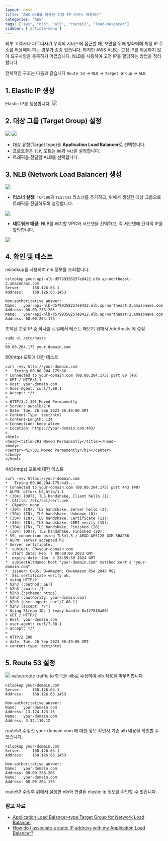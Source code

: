 ```yaml
---
layout: post
title: "AWS NLB를 이용한 고정 IP 서비스 제공하기"
categories: "AWS"
tags: ["aws", "nlb", "alb", "route53", "load-balancer"]
sidebar: ['article-menu']
---
```


외부 고객사나 파트너사가 우리의 서비스에 접근할 때, 보안을 위해 방화벽에 특정 IP 주소를 허용해야 하는 경우가 종종 있습니다. 하지만 AWS ALB는 고정 IP를 제공하지 않아 요구사항을 충족하기 어렵습니다.
NLB를 사용하여 고정 IP를 할당하는 방법을 정리합니다

전체적인 구조는 다음과 같습니다 `Route 53` -> `NLB` -> `Target Group` -> `ALB`


## 1. Elastic IP 생성
Elastic IP를 생성합니다.
![](/assets/images/posts/nlb_01.png)


## 2. 대상 그룹 (Target Group) 설정

![](/assets/images/posts/nlb_02.png)
![](/assets/images/posts/nlb_03.png)
- 대상 유형(Target type)을 **Application Load Balancer**로 선택합니다.
- 프로토콜은 `TCP`, 포트는 `80`과 `443`을 설정합니다.
- 트래픽을 전달할 ALB를 선택합니다.


## 3. NLB (Network Load Balancer) 생성

![](/assets/images/posts/nlb_04.png)
- **리스너 설정:** `TCP:80`과 `TLS:443` 리스너를 추가하고, 위에서 생성한 대상 그룹으로 트래픽을 전달하도록 설정합니다.

![](/assets/images/posts/nlb_05.png)
- **네트워크 매핑:** NLB를 배치할 VPC와 서브넷을 선택하고, 각 서브넷에 탄력적 IP를 할당합니다.

![](/assets/images/posts/nlb_06.png)


## 4. 확인 및 테스트
nslookup을 사용하여 nlb 정보를 조회합니다.
```shell
nslookup your-api-nlb-d5799358257e8422.elb.ap-northeast-2.amazonaws.com
Server:		168.126.63.1
Address:	168.126.63.1#53

Non-authoritative answer:
Name:	your-api-nlb-d5799358257e8422.elb.ap-northeast-2.amazonaws.com
Address: 00.00.238.205
Name:	your-api-nlb-d5799358257e8422.elb.ap-northeast-2.amazonaws.com
Address: 00.00.204.175
```

조회된 고정 IP 중 하나를 로컬에서 테스트 해보기 위해서 /etc/hosts 에 설정
``` text
sudo vi /etc/hosts
...
00.00.204.175 your-domain.com
```

80(http) 포트에 대한 테스트
```shell
curl -vvv http://your-domain.com
*   Trying 00.00.204.175:80...
* Connected to your-domain.com (00.00.204.175) port 80 (#0)
> GET / HTTP/1.1
> Host: your-domain.com
> User-Agent: curl/7.88.1
> Accept: */*
>
< HTTP/1.1 301 Moved Permanently
< Server: awselb/2.0
< Date: Tue, 26 Sep 2023 06:49:00 GMT
< Content-Type: text/html
< Content-Length: 134
< Connection: keep-alive
< Location: https://your-domain.com:443/
<
<html>
<head><title>301 Moved Permanently</title></head>
<body>
<center><h1>301 Moved Permanently</h1></center>
</body>
</html>
```

443(https) 포트에 대한 테스트
```shell
curl -vvv https://your-domain.com
*   Trying 00.00.204.175:443...
* Connected to your-domain.com (00.00.204.175) port 443 (#0)
* ALPN: offers h2,http/1.1
* (304) (OUT), TLS handshake, Client hello (1):
*  CAfile: /etc/ssl/cert.pem
*  CApath: none
* (304) (IN), TLS handshake, Server hello (2):
* (304) (IN), TLS handshake, Unknown (8):
* (304) (IN), TLS handshake, Certificate (11):
* (304) (IN), TLS handshake, CERT verify (15):
* (304) (IN), TLS handshake, Finished (20):
* (304) (OUT), TLS handshake, Finished (20):
* SSL connection using TLSv1.3 / AEAD-AES128-GCM-SHA256
* ALPN: server accepted h2
* Server certificate:
*  subject: CN=your-domain.com
*  start date: Feb  7 00:00:00 2023 GMT
*  expire date: Jan  4 23:59:59 2024 GMT
*  subjectAltName: host "your-domain.com" matched cert's "your-domain.com"
*  issuer: C=US; O=Amazon; CN=Amazon RSA 2048 M02
*  SSL certificate verify ok.
* using HTTP/2
* h2h3 [:method: GET]
* h2h3 [:path: /]
* h2h3 [:scheme: https]
* h2h3 [:authority: your-domain.com]
* h2h3 [user-agent: curl/7.88.1]
* h2h3 [accept: */*]
* Using Stream ID: 1 (easy handle 0x127810a00)
> GET / HTTP/2
> Host: your-domain.com
> user-agent: curl/7.88.1
> accept: */*
>
< HTTP/2 200
< date: Tue, 26 Sep 2023 06:49:06 GMT
< content-type: text/html
```

## 5. Route 53 설정 
![](/assets/images/posts/nlb_07.png)
value/route traffic to 항목을 nlb로 수정하여 nlb 적용을 마무리합니다

```shell
nslookup your-domain.com
Server:		168.126.63.1
Address:	168.126.63.1#53

Non-authoritative answer:
Name:	your-domain.com
Address: 13.124.123.75
Name:	your-domain.com
Address: 3.34.110.12
```
route53 수정전 your-domain.com 에 대한 정보 확인시 기존 alb 내용을 확인할 수 있습니다.

```shell
nslookup your-domain.com
Server:		168.126.63.1
Address:	168.126.63.1#53

Non-authoritative answer:
Name:	your-domain.com
Address: 00.00.238.205
Name:	your-domain.com
Address: 00.00.204.175
```
route53 수정후 위에서 설정한 nlb와 연결된 elastic ip 정보를 확인할 수 있습니다.

### **참고 자료**

- [Application Load Balancer-type Target Group for Network Load Balancer](https://aws.amazon.com/ko/blogs/networking-and-content-delivery/application-load-balancer-type-target-group-for-network-load-balancer/)
- [How do I associate a static IP address with my Application Load Balancer?](https://repost.aws/knowledge-center/alb-static-ip)
